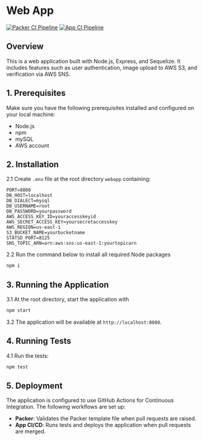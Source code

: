 # Web App

[![Packer CI Pipeline](https://github.com/csye6225-cloud-neu/webapp/actions/workflows/packer.yml/badge.svg)](https://github.com/csye6225-cloud-neu/webapp/actions/workflows/packer.yml)
[![App CI Pipeline](https://github.com/csye6225-cloud-neu/webapp/actions/workflows/app-ci.yml/badge.svg)](https://github.com/csye6225-cloud-neu/webapp/actions/workflows/app-ci.yml)

## Overview
This is a web application built with Node.js, Express, and Sequelize. It includes features such as user authentication, image upload to AWS S3, and verification via AWS SNS.   

## 1. Prerequisites

Make sure you have the following prerequisites installed and configured on your local machine:
- Node.js
- npm
- mySQL
- AWS account

## 2. Installation

2.1 Create `.env` file at the root directory `webapp` containing:
```properties
PORT=8080
DB_HOST=localhost
DB_DIALECT=mysql
DB_USERNAME=root
DB_PASSWORD=yourpassword
AWS_ACCESS_KEY_ID=youraccesskeyid
AWS_SECRET_ACCESS_KEY=yoursecretaccesskey
AWS_REGION=us-east-1
S3_BUCKET_NAME=yourbucketname
STATSD_PORT=8125
SNS_TOPIC_ARN=arn:aws:sns:us-east-1:yourtopicarn
```
2.2 Run the command below to install all required Node packages
```sh
npm i
```

## 3. Running the Application
3.1 At the root directory, start the application with
```sh
npm start
```
3.2 The application will be available at `http://localhost:8080`.

## 4. Running Tests
4.1 Run the tests:
```sh
npm test
```

## 5. Deployment
The application is configured to use GitHub Actions for Continuous Integration. The following workflows are set up:
- **Packer**: Validates the Packer template file when pull requests are raised.
- **App CI/CD**: Runs tests and deploys the application when pull requests are merged.
